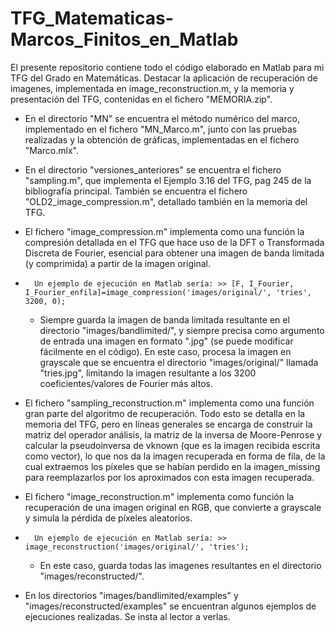 # TFG_Matematicas-Marcos_Finitos_en_Matlab
El presente repositorio contiene todo el código elaborado en Matlab para mi TFG del Grado en Matemáticas. Destacar la aplicación de recuperación de imagenes, implementada en image_reconstruction.m, y la memoria y presentación del TFG, contenidas en el fichero "MEMORIA.zip".

-   En el directorio "MN" se encuentra el método numérico del marco, implementado en el fichero "MN_Marco.m", junto con las pruebas realizadas y la obtención de gráficas, implementadas en el fichero "Marco.mlx".

-   En el directorio "versiones_anteriores" se encuentra el fichero "sampling.m", que implementa el Ejemplo 3.16 del TFG, pag 245 de la bibliografía principal. También se encuentra el fichero "OLD2_image_compression.m", detallado también en la memoria del TFG.

-   El fichero "image_compression.m" implementa como una función la compresión detallada en el TFG que hace uso de la DFT o Transformada Discreta de Fourier, esencial para obtener una imagen de banda limitada (y comprimida) a partir de la imagen original.
-       Un ejemplo de ejecución en Matlab sería: >> [F, I_Fourier, I_Fourier_enfila]=image_compression('images/original/', 'tries', 3200, 0);
  -   Siempre guarda la imagen de banda limitada resultante en el directorio "images/bandlimited/", y siempre precisa como argumento de entrada una imagen en formato ".jpg" (se puede modificar fácilmente en el código). En este caso, procesa la imagen en grayscale que se encuentra el directorio "images/original/" llamada "tries.jpg", limitando la imagen resultante a los 3200 coeficientes/valores de Fourier más altos.

-   El fichero "sampling_reconstruction.m" implementa como una función gran parte del algoritmo de recuperación. Todo esto se detalla en la memoria del TFG, pero en líneas generales se encarga de construir la matriz del operador análisis, la matriz de la inversa de Moore-Penrose y calcular la pseudoinversa de vknown (que es la imagen recibida escrita como vector), lo que nos da la imagen recuperada en forma de fila, de la cual extraemos los píxeles que se habían perdido en la imagen_missing para reemplazarlos por los aproximados con esta imagen recuperada.

-   El fichero "image_reconstruction.m" implementa como función la recuperación de una imagen original en RGB, que convierte a grayscale y simula la pérdida de píxeles aleatorios.
-       Un ejemplo de ejecución en Matlab sería: >> image_reconstruction('images/original/', 'tries');
  -   En este caso, guarda todas las imagenes resultantes en el directorio "images/reconstructed/".


-   En los directorios "images/bandlimited/examples" y "images/reconstructed/examples" se encuentran algunos ejemplos de ejecuciones realizadas. Se insta al lector a verlas.
